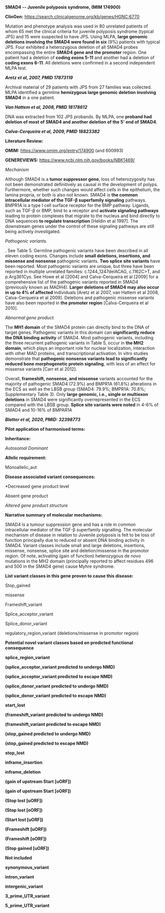 **SMAD4 -- Juvenile polyposis syndrome, (MIM 174900)**

**ClinGen:** https://search.clinicalgenome.org/kb/genes/HGNC:6770

Mutation and phenotype analysis was used in 80 unrelated patients of
whom 65 met the clinical criteria for juvenile polyposis syndrome
(typical JPS) and 15 were suspected to have JPS. Using MLPA, **large
genomic deletions involving the SMAD4 were found in six** (9%) patients
with typical JPS. Four exhibited a heterozygous deletion of all SMAD4
probes encompassing the entire **SMAD4 gene and the promoter** region.
One patient had a deletion of **coding exons 5-11** and another had a
deletion of **coding exons 6-11**. All deletions were confirmed in a
second independent MLPA test.

***Aretz et al, 2007, PMID 17873119***

Archival material of 29 patients with JPS from 27 families was
collected. MLPA identified a germline **hemizygous large genomic
deletion involving SMAD4** in a one patient.

***Van Hattem et al, 2008, PMID 18178612***

DNA was extracted from 102 JPS probands. By MLPA, one **proband had
deletion of most of SMAD4 and another deletion of the 5\' end of
SMAD4**.

***Calva-Cerqueira et al, 2009, PMID 18823382***

**Literature Review:**

**OMIM:** https://www.omim.org/entry/174900 (and 600993)

**GENEREVIEWS:** https://www.ncbi.nlm.nih.gov/books/NBK1469/

*Mechanism*

Although SMAD4 is a **tumor suppressor gene**, loss of heterozygosity
has not been demonstrated definitively as causal in the development of
polyps. Furthermore, whether such changes would affect cells in the
epithelium, the lamina propria, or both is also not known. SMAD4 is
**the common intracellular mediator of the TGF-β superfamily signaling**
pathways. BMPR1A is a type I cell surface receptor for the BMP pathway.
Ligands, such as TGF-β or BMP, bind to a receptor and **activate
signaling pathways** leading to protein complexes that migrate to the
nucleus and bind directly to DNA sequences **to regulate transcription**
\[Heldin et al 1997\]. The downstream genes under the control of these
signaling pathways are still being actively investigated.

*Pathogenic variants.*

. See Table 5. Germline pathogenic variants have been described in all
eleven coding exons. Changes include **small deletions, insertions, and
missense and nonsense** pathogenic variants. **Two splice site
variants** have been reported. Most pathogenic variants are unique, but
three have been reported in multiple unrelated families:
c.1244_1247delACAG, c.1162C\>T, and p.Arg361Cys. See Howe et al \[2004\]
and Calva-Cerqueira et al \[2009\] for a comprehensive list of the
pathogenic variants reported in SMAD4 (previously known as MADH4).
**Larger deletions of SMAD4 may also occur in up to 4% of affected**
individuals \[Aretz et al 2007, van Hattem et al 2008, Calva-Cerqueira
et al 2009\]. Deletions and pathogenic missense variants have also been
reported in **the promoter region** \[Calva-Cerqueira et al 2010\].

*Abnormal gene product.*

The **MH1** **domain** of the SMAD4 protein can directly bind to the DNA
of target genes. Pathogenic variants in this domain can **significantly
reduce the DNA binding activity** of SMAD4. Most pathogenic variants,
including the three recurrent pathogenic variants in Table 5, occur in
**the MH2 domain**, which plays an important role for nuclear
localization, interaction with other MAD proteins, and transcriptional
activation. In vitro studies demonstrate that **pathogenic nonsense
variants lead to significantly reduced bone morphogenetic protein
signaling**, with less of an effect for missense variants \[Carr et al
2012\].

Overall, **frameshift, nonsense, and missense** variants accounted for
the majority of pathogenic SMAD4 (72.9%) and BMPR1A (61.8%) alterations
in the ECS as well as the LBSB group (SMAD4: 79.9%; BMPR1A: 70.8%; Supplementary Table 3). Only
**large genomic, i.e., single or multiexon deletions** in SMAD4 were
significantly overrepresented in the ECS compared with the LBSB group.
**Splice site variants were noted** in 4-6% of SMAD4 and 10-16% of
BMPAR1A

***Blatter et al, 2020, PMID: 32398773***

**Pilot application of harmonised terms:**

**Inheritance:**

*Autosomal Dominant*

**Allelic requirement:**

Monoallelic_aut    

**Disease associated variant consequences:**

*Decreased gene product level

Absent gene product

*Altered gene product structure*

**Narrative summary of molecular mechanisms:**

SMAD4 is a tumour suppression gene and has a role in common
intracellular mediator of the TGF-β superfamily signalling. The
molecular mechanism of disease in relation to Juvenile polyposis is felt
to be loss of function principally due to reduced or absent DNA binding
activity in SMAD4. Variant classes include small and large deletions,
insertions, missense, nonsense, splice site and deletion/missense in the
promotor region. Of note, activating (gain of function) heterozygous de
novo mutations in the MH2 domain (principally reported to affect
residues 496 and 500 in the SMAD4 gene) cause Myhre syndrome.

**List variant classes in this gene proven to cause this disease:**

Stop_gained

missense

Frameshift_variant

Splice_acceptor_variant

Splice_donor_variant

regulatory_region_variant (deletions/missense in promotor region)

**Potential novel variant classes based on predicted functional
consequence**

**splice_region_variant**

**(splice_acceptor_variant predicted to undergo NMD)**

**(splice_acceptor_variant predicted to escape NMD)**

**(splice_donor_variant predicted to undergo NMD)**

**(splice_donor_variant predicted to escape NMD)**

**start_lost**

**(frameshift_variant predicted to undergo NMD)**

**(frameshift_variant predicted to escape NMD)**

**(stop_gained predicted to undergo NMD)**

**(stop_gained predicted to escape NMD)**

**stop_lost**

**inframe_insertion**

**inframe_deletion**

**(gain of upstream Start \[uORF\])**

**(gain of upstream Start \[oORF\])**

**(Stop lost \[uORF\])**

**(Stop lost \[oORF\])**

**(Start lost \[uORF\])**

**(Frameshift \[uORF\])**

**(Frameshift \[oORF\])**

**(Stop gained \[uORF\])**

**Not included**

**synonymous_variant**

**intron_variant**

**intergenic_variant**

**3_prime_UTR_variant**

**5_prime_UTR_variant**
